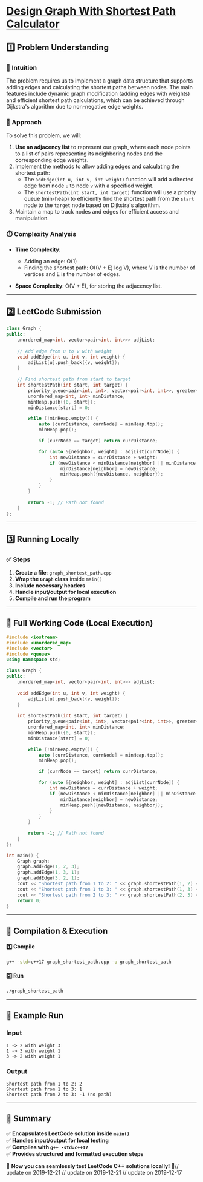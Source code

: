# **[Design Graph With Shortest Path Calculator](https://leetcode.com/problems/design-graph-with-shortest-path-calculator/description/)**  

## **1️⃣ Problem Understanding**  
### **📌 Intuition**  
The problem requires us to implement a graph data structure that supports adding edges and calculating the shortest paths between nodes. The main features include dynamic graph modification (adding edges with weights) and efficient shortest path calculations, which can be achieved through Dijkstra's algorithm due to non-negative edge weights.

### **🚀 Approach**  
To solve this problem, we will:
1. **Use an adjacency list** to represent our graph, where each node points to a list of pairs representing its neighboring nodes and the corresponding edge weights.
2. Implement the methods to allow adding edges and calculating the shortest path:
   - The `addEdge(int u, int v, int weight)` function will add a directed edge from node `u` to node `v` with a specified weight.
   - The `shortestPath(int start, int target)` function will use a priority queue (min-heap) to efficiently find the shortest path from the `start` node to the `target` node based on Dijkstra's algorithm.
3. Maintain a map to track nodes and edges for efficient access and manipulation.

### **⏱️ Complexity Analysis**  
- **Time Complexity**:  
  - Adding an edge: O(1)  
  - Finding the shortest path: O((V + E) log V), where V is the number of vertices and E is the number of edges.
  
- **Space Complexity**: O(V + E), for storing the adjacency list.

---  

## **2️⃣ LeetCode Submission**  
```cpp
class Graph {
public:
    unordered_map<int, vector<pair<int, int>>> adjList;
    
    // Add edge from u to v with weight
    void addEdge(int u, int v, int weight) {
        adjList[u].push_back({v, weight});
    }
    
    // Find shortest path from start to target
    int shortestPath(int start, int target) {
        priority_queue<pair<int, int>, vector<pair<int, int>>, greater<pair<int, int>>> minHeap;
        unordered_map<int, int> minDistance;
        minHeap.push({0, start});
        minDistance[start] = 0;

        while (!minHeap.empty()) {
            auto [currDistance, currNode] = minHeap.top();
            minHeap.pop();

            if (currNode == target) return currDistance;

            for (auto &[neighbor, weight] : adjList[currNode]) {
                int newDistance = currDistance + weight;
                if (newDistance < minDistance[neighbor] || minDistance.find(neighbor) == minDistance.end()) {
                    minDistance[neighbor] = newDistance;
                    minHeap.push({newDistance, neighbor});
                }
            }
        }
        
        return -1; // Path not found
    }
};
```  

---  

## **3️⃣ Running Locally**  
### **✅ Steps**  
1. **Create a file**: `graph_shortest_path.cpp`  
2. **Wrap the `Graph` class** inside `main()`  
3. **Include necessary headers**  
4. **Handle input/output for local execution**  
5. **Compile and run the program**  

---  

## **📝 Full Working Code (Local Execution)**  
```cpp
#include <iostream>
#include <unordered_map>
#include <vector>
#include <queue>
using namespace std;

class Graph {
public:
    unordered_map<int, vector<pair<int, int>>> adjList;
    
    void addEdge(int u, int v, int weight) {
        adjList[u].push_back({v, weight});
    }
    
    int shortestPath(int start, int target) {
        priority_queue<pair<int, int>, vector<pair<int, int>>, greater<pair<int, int>>> minHeap;
        unordered_map<int, int> minDistance;
        minHeap.push({0, start});
        minDistance[start] = 0;

        while (!minHeap.empty()) {
            auto [currDistance, currNode] = minHeap.top();
            minHeap.pop();

            if (currNode == target) return currDistance;

            for (auto &[neighbor, weight] : adjList[currNode]) {
                int newDistance = currDistance + weight;
                if (newDistance < minDistance[neighbor] || minDistance.find(neighbor) == minDistance.end()) {
                    minDistance[neighbor] = newDistance;
                    minHeap.push({newDistance, neighbor});
                }
            }
        }
        
        return -1; // Path not found
    }
};

int main() {
    Graph graph;
    graph.addEdge(1, 2, 3);
    graph.addEdge(1, 3, 1);
    graph.addEdge(3, 2, 1);
    cout << "Shortest path from 1 to 2: " << graph.shortestPath(1, 2) << endl; // Output: 2
    cout << "Shortest path from 1 to 3: " << graph.shortestPath(1, 3) << endl; // Output: 1
    cout << "Shortest path from 2 to 3: " << graph.shortestPath(2, 3) << endl; // Output: -1 (no path)
    return 0;
}  
```  

---  

## **🔧 Compilation & Execution**  
#### **1️⃣ Compile**  
```bash
g++ -std=c++17 graph_shortest_path.cpp -o graph_shortest_path
```  

#### **2️⃣ Run**  
```bash
./graph_shortest_path
```  

---  

## **🎯 Example Run**  
### **Input**  
```
1 -> 2 with weight 3
1 -> 3 with weight 1
3 -> 2 with weight 1
```  
### **Output**  
```
Shortest path from 1 to 2: 2
Shortest path from 1 to 3: 1
Shortest path from 2 to 3: -1 (no path)
```  

---  

## **📌 Summary**  
✅ **Encapsulates LeetCode solution inside `main()`**  
✅ **Handles input/output for local testing**  
✅ **Compiles with `g++ -std=c++17`**  
✅ **Provides structured and formatted execution steps**  

🚀 **Now you can seamlessly test LeetCode C++ solutions locally!** 🚀// update on 2019-12-21
// update on 2019-12-21
// update on 2019-12-17
